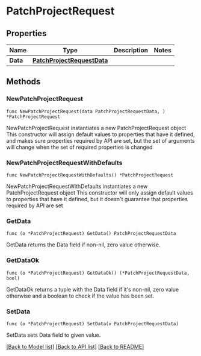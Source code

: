 # PatchProjectRequest

## Properties

Name | Type | Description | Notes
------------ | ------------- | ------------- | -------------
**Data** | [**PatchProjectRequestData**](PatchProjectRequestData.md) |  | 

## Methods

### NewPatchProjectRequest

`func NewPatchProjectRequest(data PatchProjectRequestData, ) *PatchProjectRequest`

NewPatchProjectRequest instantiates a new PatchProjectRequest object
This constructor will assign default values to properties that have it defined,
and makes sure properties required by API are set, but the set of arguments
will change when the set of required properties is changed

### NewPatchProjectRequestWithDefaults

`func NewPatchProjectRequestWithDefaults() *PatchProjectRequest`

NewPatchProjectRequestWithDefaults instantiates a new PatchProjectRequest object
This constructor will only assign default values to properties that have it defined,
but it doesn't guarantee that properties required by API are set

### GetData

`func (o *PatchProjectRequest) GetData() PatchProjectRequestData`

GetData returns the Data field if non-nil, zero value otherwise.

### GetDataOk

`func (o *PatchProjectRequest) GetDataOk() (*PatchProjectRequestData, bool)`

GetDataOk returns a tuple with the Data field if it's non-nil, zero value otherwise
and a boolean to check if the value has been set.

### SetData

`func (o *PatchProjectRequest) SetData(v PatchProjectRequestData)`

SetData sets Data field to given value.



[[Back to Model list]](../README.md#documentation-for-models) [[Back to API list]](../README.md#documentation-for-api-endpoints) [[Back to README]](../README.md)


